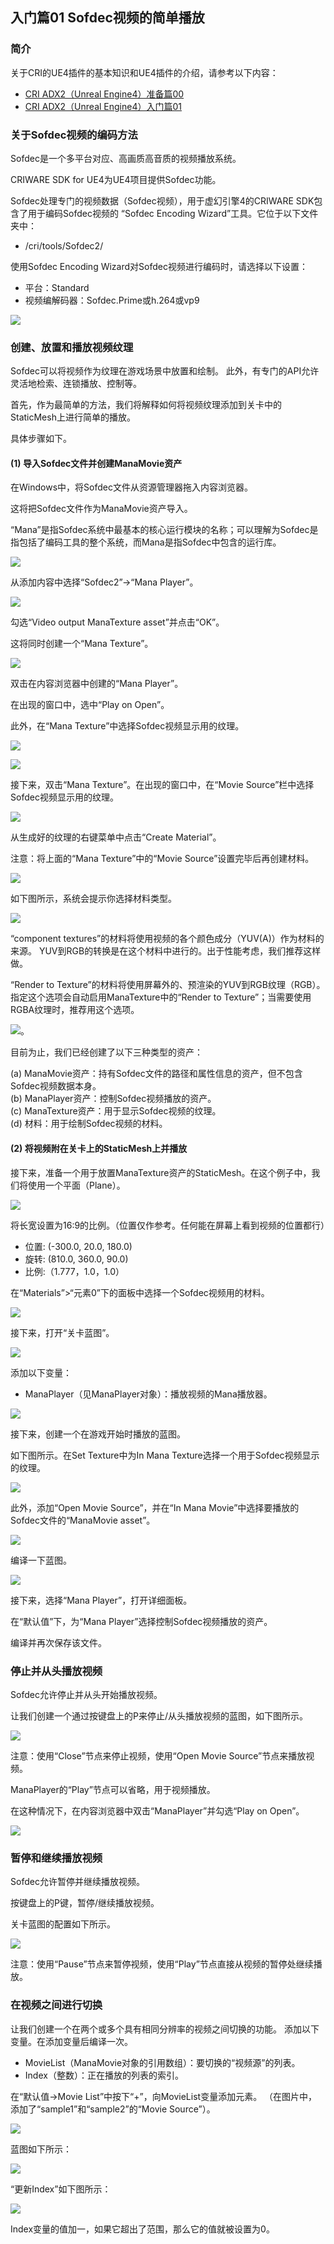 ## 入门篇01 Sofdec视频的简单播放

### 简介
关于CRI的UE4插件的基本知识和UE4插件的介绍，请参考以下内容：
* [CRI ADX2（Unreal Engine4）准备篇00](../ADX%20UE%20Tutorial/Ch-0-Preparation/ADX-UE-00.md)
* [CRI ADX2（Unreal Engine4）入门篇01](../ADX%20UE%20Tutorial/Ch-1-Play-a-Sound/ADX-UE-01.md)

### 关于Sofdec视频的编码方法
Sofdec是一个多平台对应、高画质高音质的视频播放系统。

CRIWARE SDK for UE4为UE4项目提供Sofdec功能。

Sofdec处理专门的视频数据（Sofdec视频），用于虚幻引擎4的CRIWARE SDK包含了用于编码Sofdec视频的 “Sofdec Encoding Wizard”工具。它位于以下文件夹中：
* /cri/tools/Sofdec2/

使用Sofdec Encoding Wizard对Sofdec视频进行编码时，请选择以下设置：
* 平台：Standard
* 视频编解码器：Sofdec.Prime或h.264或vp9

![](images/sofdec_ue4_0101.png)

### 创建、放置和播放视频纹理
Sofdec可以将视频作为纹理在游戏场景中放置和绘制。 此外，有专门的API允许灵活地检索、连锁播放、控制等。

首先，作为最简单的方法，我们将解释如何将视频纹理添加到关卡中的StaticMesh上进行简单的播放。

具体步骤如下。

#### (1) 导入Sofdec文件并创建ManaMovie资产
在Windows中，将Sofdec文件从资源管理器拖入内容浏览器。

这将把Sofdec文件作为ManaMovie资产导入。

“Mana”是指Sofdec系统中最基本的核心运行模块的名称；可以理解为Sofdec是指包括了编码工具的整个系统，而Mana是指Sofdec中包含的运行库。

![](images/sofdec_ue_0102.png)

从添加内容中选择“Sofdec2”->“Mana Player”。

![](images/sofdec_ue_0103.png)

勾选“Video output ManaTexture asset”并点击“OK”。

这将同时创建一个“Mana Texture”。

![](images/sofdec_ue_0104.png)

双击在内容浏览器中创建的“Mana Player”。

在出现的窗口中，选中“Play on Open”。

此外，在“Mana Texture”中选择Sofdec视频显示用的纹理。

![](images/sofdec_ue_0105.png)

![](images/sofdec_ue_0106.png)

接下来，双击“Mana Texture”。在出现的窗口中，在“Movie Source”栏中选择Sofdec视频显示用的纹理。

![](images/sofdec_ue_0107.png)

从生成好的纹理的右键菜单中点击“Create Material”。

注意：将上面的“Mana Texture”中的“Movie Source”设置完毕后再创建材料。

![](images/sofdec_ue_0108.png)

如下图所示，系统会提示你选择材料类型。

![](images/sofdec_ue_0109.png)

“component textures”的材料将使用视频的各个颜色成分（YUV(A)）作为材料的来源。
YUV到RGB的转换是在这个材料中进行的。出于性能考虑，我们推荐这样做。

“Render to Texture”的材料将使用屏幕外的、预渲染的YUV到RGB纹理（RGB）。
指定这个选项会自动启用ManaTexture中的“Render to Texture”；当需要使用RGBA纹理时，推荐用这个选项。

![](images/sofdec_ue_0110.png)。

目前为止，我们已经创建了以下三种类型的资产：

(a) ManaMovie资产：持有Sofdec文件的路径和属性信息的资产，但不包含Sofdec视频数据本身。<br/>
(b) ManaPlayer资产：控制Sofdec视频播放的资产。<br/>
(c) ManaTexture资产：用于显示Sofdec视频的纹理。<br/>
(d) 材料：用于绘制Sofdec视频的材料。

#### (2) 将视频附在关卡上的StaticMesh上并播放
接下来，准备一个用于放置ManaTexture资产的StaticMesh。在这个例子中，我们将使用一个平面（Plane）。

![](images/sofdec_ue_0111.png)

将长宽设置为16:9的比例。（位置仅作参考。任何能在屏幕上看到视频的位置都行）
* 位置: (-300.0, 20.0, 180.0)
* 旋转: (810.0, 360.0, 90.0)
* 比例:（1.777，1.0，1.0）

在“Materials”>“元素0”下的面板中选择一个Sofdec视频用的材料。

![](images/sofdec_ue_0112.png)

接下来，打开“关卡蓝图”。

![](images/sofdec_ue_0113.png)

添加以下变量：
* ManaPlayer（见ManaPlayer对象）：播放视频的Mana播放器。

![](images/sofdec_ue_0114.png)

接下来，创建一个在游戏开始时播放的蓝图。

如下图所示。在Set Texture中为In Mana Texture选择一个用于Sofdec视频显示的纹理。

![](images/sofdec_ue_0115.png)

此外，添加“Open Movie Source”，并在“In Mana Movie”中选择要播放的Sofdec文件的“ManaMovie asset”。

![](images/sofdec_ue_0116.png)

编译一下蓝图。

![](images/sofdec_ue_0117.png)

接下来，选择“Mana Player”，打开详细面板。

在“默认值”下，为“Mana Player”选择控制Sofdec视频播放的资产。

编译并再次保存该文件。

### 停止并从头播放视频
Sofdec允许停止并从头开始播放视频。

让我们创建一个通过按键盘上的P来停止/从头播放视频的蓝图，如下图所示。

![](images/sofdec_ue_0118.png)

注意：使用“Close”节点来停止视频，使用“Open Movie Source”节点来播放视频。

ManaPlayer的“Play”节点可以省略，用于视频播放。

在这种情况下，在内容浏览器中双击“ManaPlayer”并勾选“Play on Open”。

![](images/sofdec_ue_0119.png)

### 暂停和继续播放视频
Sofdec允许暂停并继续播放视频。

按键盘上的P键，暂停/继续播放视频。

关卡蓝图的配置如下所示。

![](images/sofdec_ue_0120.png)

注意：使用“Pause”节点来暂停视频，使用“Play”节点直接从视频的暂停处继续播放。

### 在视频之间进行切换
让我们创建一个在两个或多个具有相同分辨率的视频之间切换的功能。
添加以下变量。在添加变量后编译一次。
* MovieList（ManaMovie对象的引用数组）：要切换的“视频源”的列表。
* Index（整数）：正在播放的列表的索引。

在“默认值->Movie List”中按下“+”，向MovieList变量添加元素。
（在图片中，添加了“sample1”和“sample2”的“Movie Source”）。

![](images/sofdec_ue_0121.png)

蓝图如下所示：

![](images/sofdec_ue_0122.png)

“更新Index”如下图所示：

![](images/sofdec_ue_0123.png)

Index变量的值加一，如果它超出了范围，那么它的值就被设置为0。
